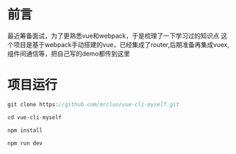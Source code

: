 前言
===

最近筹备面试，为了更熟悉vue和webpack，于是梳理了一下学习过的知识点
这个项目是基于webpack手动搭建的vue，已经集成了router,后期准备再集成vuex,组件间通信等，把自己写的demo都传到这里



项目运行
===

```javascript
git clone https://github.com/mrcluo/vue-cli-myself.git

cd vue-cli-myself

npm install

npm run dev
```

